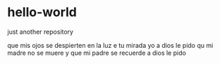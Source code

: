 # hello-world
just another repository

que mis ojos se despierten en la luz e tu mirada yo 
a dios le pido
qu mi madre no se muere y que mi padre se recuerde
a dios le pido

